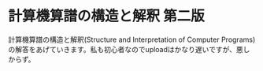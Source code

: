 # 計算機算譜の構造と解釈 第二版
計算機算譜の構造と解釈(Structure and Interpretation of Computer Programs)の解答をあげていきます。私も初心者なのでuploadはかなり遅いですが、悪しからず。
